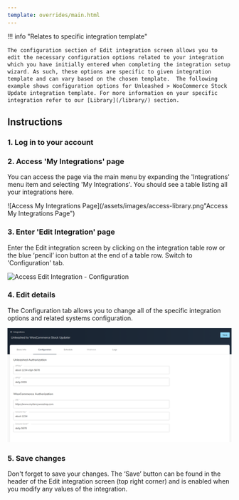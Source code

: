 ```yaml
---
template: overrides/main.html
---
```


!!! info "Relates to specific integration template"

    The configuration section of Edit integration screen allows you to edit the necessary configuration options related to your integration which you have initially entered when completing the integration setup wizard. As such, these options are specific to given integration template and can vary based on the chosen template.  The following example shows configuration options for Unleashed > WooCommerce Stock Update integration template. For more information on your specific integration refer to our [Library](/library/) section.

## Instructions
### 1. Log in to your account

### 2. Access 'My Integrations' page

  You can access the page via the main menu by expanding  the 'Integrations' menu item and selecting 'My Integrations'. You should see a table listing all your integrations here.

  ![Access My Integrations Page](/assets/images/access-library.png"Access My Integrations Page")

### 3. Enter 'Edit Integration' page

  Enter the Edit integration screen by clicking on the integration table row or the blue ‘pencil’ icon button at the end of a table row. Switch to 'Configuration' tab.

  ![Access Edit Integration - Configuration](/assets/images/access-edit-integration-configuration.gif "Access Edit Integration - Configuration")

### 4. Edit details

  The Configuration tab allows you to change all of the specific integration options and related systems configuration.

  ![Edit Integration - Configuration](/assets/images/edit-integration-configuration.png "Edit Integration - Configuration")

### 5. Save changes

  Don't forget to save your changes. The ‘Save’ button can be found in the header of the Edit integration screen (top right corner) and is enabled when you modify any values of the integration.